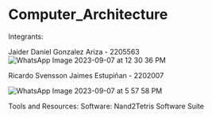 # Computer_Architecture

Integrants:

Jaider Daniel Gonzalez Ariza - 2205563
![WhatsApp Image 2023-09-07 at 12 30 36 PM](https://github.com/Jaider1727/computer_architecture/assets/132866666/93966bc8-bcf8-49f5-8441-0e199f2d135a)

Ricardo Svensson Jaimes Estupiñan - 2202007

![WhatsApp Image 2023-09-07 at 5 57 58 PM](https://github.com/Jaider1727/computer_architecture/assets/132866666/6e1dcdc0-334d-4b0b-81c7-c91296a2fbfb)


Tools and Resources:
Software: Nand2Tetris Software Suite
